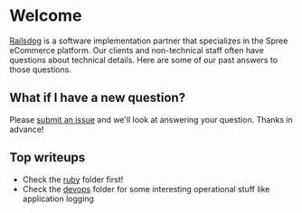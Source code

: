 # Welcome

[Railsdog](http://www.railsdog.com/) is a software implementation partner that specializes in the Spree eCommerce platform.  Our clients and non-technical staff often have questions about technical details.  Here are some of our past answers to those questions.

## What if I have a new question?

Please [submit an issue](https://github.com/railsdog/tech-training/issues) and we'll look at answering your question.  Thanks in advance!

## Top writeups

* Check the [ruby](ruby) folder first!
* Check the [devops](devops) folder for some interesting operational stuff like application logging
